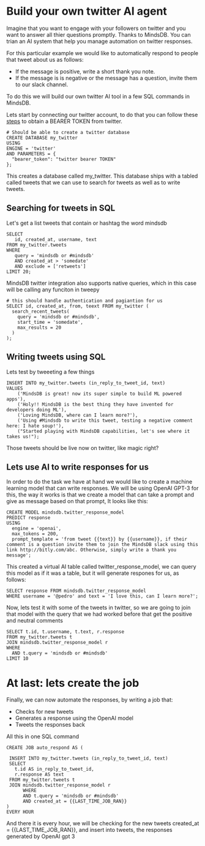 # Build your own twitter AI agent

Imagine that you want to engage with your followers on twitter and you want to answer all thier questions promptly.
Thanks to MindsDB. You can trian an AI system that help you manage automation on twitter responses.


For this particular example we would like to automatically respond to people that tweet about us as follows:
- If the message is positive, write a short thank you note. 
- If the message is is negative or the message has a question, invite them to our slack channel.


To do this we will build our own twitter AI tool in a few SQL commands in MindsDB.


Lets start by connecting our twitter account, to do that you can follow these [steps](https://developer.twitter.com/en/docs/authentication/oauth-2-0/bearer-tokens) to obtain a BEARER TOKEN from twitter.


```
# Should be able to create a twitter database
CREATE DATABASE my_twitter 
USING 
ENGINE = 'twitter'
AND PARAMETERS = {
  "bearer_token": "twitter bearer TOKEN"
};
```

This creates a database called my_twitter. This database ships with a tabled called tweets that we can use to search for tweets as well as to write tweets.


## Searching for tweets in SQL

Let's get a list tweets that contain or hashtag the word mindsdb

```
SELECT 
   id, created_at, username, text 
FROM my_twitter.tweets 
WHERE 
   query = 'mindsdb or #mindsdb' 
   AND created_at > 'somedate' 
   AND exclude = ['retweets'] 
LIMIT 20;
```

MindsDB twitter integration also supports native queries, which in this case will be calling any funciton in tweepy

```
# this should handle authentication and pagiantion for us
SELECT id, created_at, from, teext FROM my_twitter (
  search_recent_tweets(
    query = 'mindsdb or #mindsdb',
    start_time = 'somedate',
    max_results = 20
  )
);
```

## Writing tweets using SQL

Lets test by tweeeting a few things

```
INSERT INTO my_twitter.tweets (in_reply_to_tweet_id, text)
VALUES 
    ('MindsDB is great! now its super simple to build ML powered apps'),
    ('Holy!! MindsDB is the best thing they have invented for developers doing ML'),
    ('Loving MindsDB, where can I learn more?'),
    ('Using #Mindsdb to write this tweet, testing a negative comment here: I hate soup!'),
    ("Started playing with MindsDB capabilities, let's see where it takes us!");
```

Those tweets should be live now on twitter, like magic right?

## Lets use AI to write responses for us

In order to do the task we have at hand we would like to create a machine learning model that can write responses. 
We will be using OpenAI GPT-3 for this, the way it works is that we create a model that can take a prompt and give as message based on that prompt, 
It looks like this:

```
CREATE MODEL mindsdb.twitter_response_model                           
PREDICT response
USING
  engine = 'openai', 
  max_tokens = 200,             
  prompt_template = 'from tweet {{text}} by {{username}}, if their comment is a question invite them to join the MindsDB slack using this link http://bitly.com/abc. Otherwise, simply write a thank you message';
```

This created a virtual AI table called twitter_response_model, we can query this model as if it was a table, but it will generate respones for us, as follows:

```
SELECT response FROM mindsdb.twitter_response_model 
WHERE username = '@pedro' and text = 'I love this, can I learn more?';
```

Now, lets test it with some of the tweets in twitter, so we are going to join that model with the query that we had worked before that get the positive and neutral comments

```
SELECT t.id, t.username, t.text, r.response 
FROM my_twitter.tweets t
JOIN mindsdb.twitter_response_model r 
WHERE 
  AND t.query = 'mindsdb or #mindsdb' 
LIMIT 10
```
# At last: lets create the job

Finally, we can now automate the responses, by writing a job that:
- Checks for new tweets
- Generates a response using the OpenAI model
- Tweets the responses back 

All this in one  SQL command


```
CREATE JOB auto_respond AS (

 INSERT INTO my_twitter.tweets (in_reply_to_tweet_id, text)
 SELECT 
   t.id AS in_reply_to_tweet_id, 
   r.response AS text
 FROM my_twitter.tweets t
 JOIN mindsdb.twitter_response_model r 
      WHERE 
      AND t.query = 'mindsdb or #mindsdb' 
      AND created_at = {{LAST_TIME_JOB_RAN}}
)
EVERY HOUR
```

And there it is every hour, we will be checking for the new tweets created_at = {{LAST_TIME_JOB_RAN}}, and insert into tweets, the responses generated by OpenAI gpt 3

